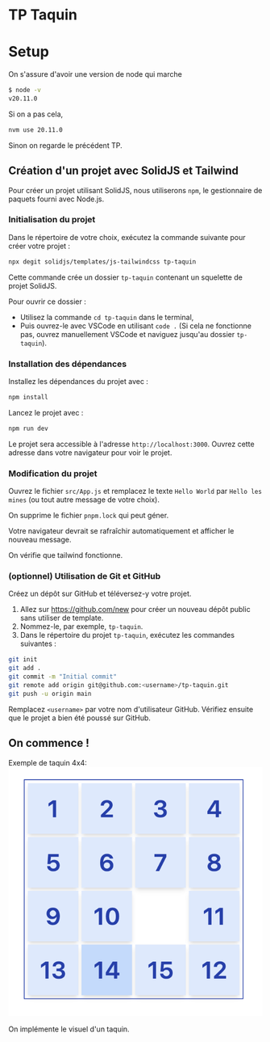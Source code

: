 # TP Taquin

# Setup

On s'assure d'avoir une version de node qui marche 

```bash
$ node -v
v20.11.0
```


Si on a pas cela, 

```bash
nvm use 20.11.0
```

Sinon on regarde le précédent TP.

## Création d'un projet avec SolidJS et Tailwind

Pour créer un projet utilisant SolidJS, nous utiliserons `npm`, le gestionnaire de paquets fourni avec Node.js.

### Initialisation du projet

Dans le répertoire de votre choix, exécutez la commande suivante pour créer votre projet :

```bash
npx degit solidjs/templates/js-tailwindcss tp-taquin
```

Cette commande crée un dossier `tp-taquin` contenant un squelette de projet SolidJS.

Pour ouvrir ce dossier :

- Utilisez la commande `cd tp-taquin` dans le terminal,
- Puis ouvrez-le avec VSCode en utilisant `code .` (Si cela ne fonctionne pas, ouvrez manuellement VSCode et naviguez jusqu'au dossier `tp-taquin`).

### Installation des dépendances

Installez les dépendances du projet avec :

```bash
npm install
```

Lancez le projet avec :

```bash
npm run dev
```

Le projet sera accessible à l'adresse `http://localhost:3000`. Ouvrez cette adresse dans votre navigateur pour voir le projet.

### Modification du projet

Ouvrez le fichier `src/App.js` et remplacez le texte `Hello World` par `Hello les mines` (ou tout autre message de votre choix).

On supprime le fichier `pnpm.lock` qui peut géner.


Votre navigateur devrait se rafraîchir automatiquement et afficher le nouveau message.

On vérifie que tailwind fonctionne.

### (optionnel) Utilisation de Git et GitHub

Créez un dépôt sur GitHub et téléversez-y votre projet.

1. Allez sur https://github.com/new pour créer un nouveau dépôt public sans utiliser de template.
2. Nommez-le, par exemple, `tp-taquin`.
3. Dans le répertoire du projet `tp-taquin`, exécutez les commandes suivantes :

```bash
git init
git add .
git commit -m "Initial commit"
git remote add origin git@github.com:<username>/tp-taquin.git
git push -u origin main
```

Remplacez `<username>` par votre nom d'utilisateur GitHub. Vérifiez ensuite que le projet a bien été poussé sur GitHub.


## On commence !

Exemple de taquin 4x4:
![taquin.png](taquin.png)

On implémente le visuel d'un taquin.
